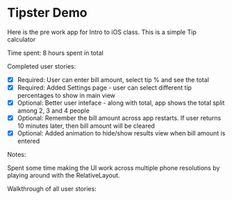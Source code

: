 # Tipster Demo

Here is the pre work app for Intro to iOS class. This is a simple Tip calculator

Time spent: 8 hours spent in total

Completed user stories:

 * [x] Required: User can enter bill amount, select tip % and see the total
 * [x] Required: Added Settings page - user can select different tip percentages to show in main view
 * [x] Optional: Better user inteface - along with total, app shows the total split among 2, 3 and 4 people  
 * [x] Optional: Remember the bill amount across app restarts. If user returns 10 minutes later, then bill amount will be cleared
 * [x] Optional: Added animation to hide/show results view when bill amount is entered
 
Notes:

Spent some time making the UI work across multiple phone resolutions by playing around with the RelativeLayout.

Walkthrough of all user stories:
